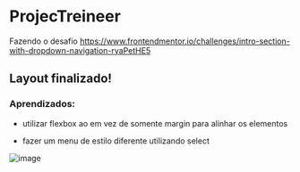 # ProjecTreineer

Fazendo o desafio https://www.frontendmentor.io/challenges/intro-section-with-dropdown-navigation-ryaPetHE5

## Layout finalizado! 

### Aprendizados:

- utilizar flexbox ao em vez de somente margin para alinhar os elementos

- fazer um menu de estilo diferente utilizando select 

![image](https://user-images.githubusercontent.com/101062400/185091511-0890b412-ee5e-48ee-9098-1863ff41bffc.png)

